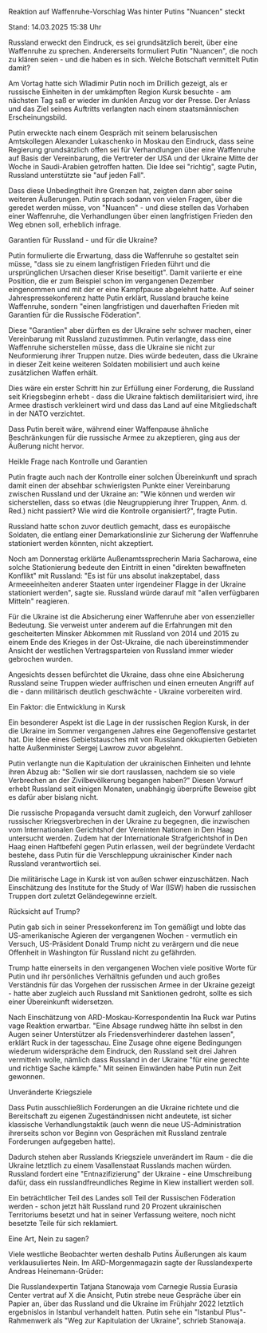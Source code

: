 
Reaktion auf Waffenruhe-Vorschlag
Was hinter Putins "Nuancen" steckt


Stand: 14.03.2025 15:38 Uhr


Russland erweckt den Eindruck, es sei grundsätzlich bereit, über eine Waffenruhe zu sprechen. Andererseits formuliert Putin "Nuancen", die noch zu klären seien - und die haben es in sich. Welche Botschaft vermittelt Putin damit? 



Am Vortag hatte sich Wladimir Putin noch im Drillich gezeigt, als er russische Einheiten in der umkämpften Region Kursk besuchte - am nächsten Tag saß er wieder im dunklen Anzug vor der Presse. Der Anlass und das Ziel seines Auftritts verlangten nach einem staatsmännischen Erscheinungsbild.


Putin erweckte nach einem Gespräch mit seinem belarusischen Amtskollegen Alexander Lukaschenko in Moskau den Eindruck, dass seine Regierung grundsätzlich offen sei für Verhandlungen über eine Waffenruhe auf Basis der Vereinbarung, die Vertreter der USA und der Ukraine Mitte der Woche in Saudi-Arabien getroffen hatten. Die Idee sei "richtig", sagte Putin, Russland unterstützte sie "auf jeden Fall".


Dass diese Unbedingtheit ihre Grenzen hat, zeigten dann aber seine weiteren Äußerungen. Putin sprach sodann von vielen Fragen, über die geredet werden müsse, von "Nuancen" - und diese stellen das Vorhaben einer Waffenruhe, die Verhandlungen über einen langfristigen Frieden den Weg ebnen soll, erheblich infrage.

Garantien für Russland - und für die Ukraine?


Putin formulierte die Erwartung, dass die Waffenruhe so gestaltet sein müsse, "dass sie zu einem langfristigen Frieden führt und die ursprünglichen Ursachen dieser Krise beseitigt". Damit variierte er eine Position, die er zum Beispiel schon im vergangenen Dezember eingenommen und mit der er eine Kampfpause abgelehnt hatte. Auf seiner Jahrespressekonferenz hatte Putin erklärt, Russland brauche keine Waffenruhe, sondern "einen langfristigen und dauerhaften Frieden mit Garantien für die Russische Föderation".


Diese "Garantien" aber dürften es der Ukraine sehr schwer machen, einer Vereinbarung mit Russland zuzustimmen. Putin verlangte, dass eine Waffenruhe sicherstellen müsse, dass die Ukraine sie nicht zur Neuformierung ihrer Truppen nutze. Dies würde bedeuten, dass die Ukraine in dieser Zeit keine weiteren Soldaten mobilisiert und auch keine zusätzlichen Waffen erhält.


Dies wäre ein erster Schritt hin zur Erfüllung einer Forderung, die Russland seit Kriegsbeginn erhebt - dass die Ukraine faktisch demilitarisiert wird, ihre Armee drastisch verkleinert wird und dass das Land auf eine Mitgliedschaft in der NATO verzichtet.


Dass Putin bereit wäre, während einer Waffenpause ähnliche Beschränkungen für die russische Armee zu akzeptieren, ging aus der Äußerung nicht hervor.

Heikle Frage nach Kontrolle und Garantien


Putin fragte auch nach der Kontrolle einer solchen Übereinkunft und sprach damit einen der absehbar schwierigsten Punkte einer Vereinbarung zwischen Russland und der Ukraine an: "Wie können und werden wir sicherstellen, dass so etwas (die Neugruppierung ihrer Truppen, Anm. d. Red.) nicht passiert? Wie wird die Kontrolle organisiert?", fragte Putin.


Russland hatte schon zuvor deutlich gemacht, dass es europäische Soldaten, die entlang einer Demarkationslinie zur Sicherung der Waffenruhe stationiert werden könnten, nicht akzeptiert.


Noch am Donnerstag erklärte Außenamtssprecherin Maria Sacharowa, eine solche Stationierung bedeute den Eintritt in einen "direkten bewaffneten Konflikt" mit Russland: "Es ist für uns absolut inakzeptabel, dass Armeeeinheiten anderer Staaten unter irgendeiner Flagge in der Ukraine stationiert werden", sagte sie. Russland würde darauf mit "allen verfügbaren Mitteln" reagieren.


Für die Ukraine ist die Absicherung einer Waffenruhe aber von essenzieller Bedeutung. Sie verweist unter anderem auf die Erfahrungen mit den gescheiterten Minsker Abkommen mit Russland von 2014 und 2015 zu einem Ende des Krieges in der Ost-Ukraine, die nach übereinstimmender Ansicht der westlichen Vertragsparteien von Russland immer wieder gebrochen wurden.


Angesichts dessen befürchtet die Ukraine, dass ohne eine Absicherung Russland seine Truppen wieder auffrischen und einen erneuten Angriff auf die - dann militärisch deutlich geschwächte - Ukraine vorbereiten wird.

Ein Faktor: die Entwicklung in Kursk


Ein besonderer Aspekt ist die Lage in der russischen Region Kursk, in der die Ukraine im Sommer vergangenen Jahres eine Gegenoffensive gestartet hat. Die Idee eines Gebietstausches mit von Russland okkupierten Gebieten hatte Außenminister Sergej Lawrow zuvor abgelehnt.


Putin verlangte nun die Kapitulation der ukrainischen Einheiten und lehnte ihren Abzug ab: "Sollen wir sie dort rauslassen, nachdem sie so viele Verbrechen an der Zivilbevölkerung begangen haben?" Diesen Vorwurf erhebt Russland seit einigen Monaten, unabhängig überprüfte Beweise gibt es dafür aber bislang nicht.


Die russische Propaganda versucht damit zugleich, den Vorwurf zahlloser russischer Kriegsverbrechen in der Ukraine zu begegnen, die inzwischen vom Internationalen Gerichtshof der Vereinten Nationen in Den Haag untersucht werden. Zudem hat der Internationale Strafgerichtshof in Den Haag einen Haftbefehl gegen Putin erlassen, weil der begründete Verdacht bestehe, dass Putin für die Verschleppung ukrainischer Kinder nach Russland verantwortlich sei.


Die militärische Lage in Kursk ist von außen schwer einzuschätzen. Nach Einschätzung des Institute for the Study of War (ISW) haben die russischen Truppen dort zuletzt Geländegewinne erzielt.

Rücksicht auf Trump?


Putin gab sich in seiner Pressekonferenz im Ton gemäßigt und lobte das US-amerikanische Agieren der vergangenen Wochen - vermutlich ein Versuch, US-Präsident Donald Trump nicht zu verärgern und die neue Offenheit in Washington für Russland nicht zu gefährden.


Trump hatte einerseits in den vergangenen Wochen viele positive Worte für Putin und ihr persönliches Verhältnis gefunden und auch großes Verständnis für das Vorgehen der russischen Armee in der Ukraine gezeigt - hatte aber zugleich auch Russland mit Sanktionen gedroht, sollte es sich einer Übereinkunft widersetzen.


Nach Einschätzung von ARD-Moskau-Korrespondentin Ina Ruck war Putins vage Reaktion erwartbar. "Eine Absage rundweg hätte ihn selbst in den Augen seiner Unterstützer als Friedensverhinderer dastehen lassen", erklärt Ruck in der tagesschau. Eine Zusage ohne eigene Bedingungen wiederum widerspräche dem Eindruck, den Russland seit drei Jahren vermitteln wolle, nämlich dass Russland in der Ukraine "für eine gerechte und richtige Sache kämpfe." Mit seinen Einwänden habe Putin nun Zeit gewonnen.

Unveränderte Kriegsziele


Dass Putin ausschließlich Forderungen an die Ukraine richtete und die Bereitschaft zu eigenen Zugeständnissen nicht andeutete, ist sicher klassische Verhandlungstaktik (auch wenn die neue US-Administration ihrerseits schon vor Beginn von Gesprächen mit Russland zentrale Forderungen aufgegeben hatte).


Dadurch stehen aber Russlands Kriegsziele unverändert im Raum - die die Ukraine letztlich zu einem Vasallenstaat Russlands machen würden. Russland fordert eine "Entnazifizierung" der Ukraine - eine Umschreibung dafür, dass ein russlandfreundliches Regime in Kiew installiert werden soll.


Ein beträchtlicher Teil des Landes soll Teil der Russischen Föderation werden - schon jetzt hält Russland rund 20 Prozent ukrainischen Territoriums besetzt und hat in seiner Verfassung weitere, noch nicht besetzte Teile für sich reklamiert.

Eine Art, Nein zu sagen?


Viele westliche Beobachter werten deshalb Putins Äußerungen als kaum verklausuliertes Nein. Im ARD-Morgenmagazin sagte der Russlandexperte Andreas Heinemann-Grüder:


Die Russlandexpertin Tatjana Stanowaja vom Carnegie Russia Eurasia Center vertrat auf X die Ansicht, Putin strebe neue Gespräche über ein Papier an, über das Russland und die Ukraine im Frühjahr 2022 letztlich ergebnislos in Istanbul verhandelt hatten. Putin sehe ein "Istanbul Plus"-Rahmenwerk als "Weg zur Kapitulation der Ukraine", schrieb Stanowaja.

